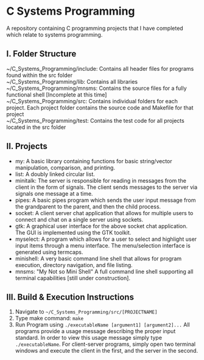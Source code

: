 # C Systems Programming
A repository containing C programming projects that I have completed which relate to systems programming. 


## I.  Folder Structure

~/C_Systems_Programming/include: Contains all header files for programs found within the src folder   
~/C_Systems_Programming/lib:     Contains all libraries    
~/C_Systems_Programming/mnsms:   Contains the source files for a fully functional shell [Incomplete at this time]    
~/C_Systems_Programming/src:     Contains individual folders for each project.  Each project folder contains the source code and Makefile for that project    
~/C_Systems_Programming/test:    Contains the test code for all projects located in the src folder


## II.  Projects

*  my: A basic library containing functions for basic string/vector manipulation, comparison, and printing.   
*  list:  A doubly linked circular list.    
*  minitalk: The server is responsible for reading in messages from the client in the form of signals.  The client sends        messages to the server via signals one message at a time.  
*  pipes: A basic pipes program which sends the user input message from the grandparent to the parent, and then the child       process.  
*  socket:  A client server chat application that allows for multiple users to connect and chat on a single server using        sockets.  
*  gtk: A graphical user interface for the above socket chat application.  The GUI is implemented using the GTK toolkit.  
*  myselect:  A program which allows for a user to select and highlight user input items through a menu interface.  The         menu/selection interface is generated using termcaps.  
*  minishell:  A very basic command line shell that allows for program execution, directory navigation, and file listing.   
*  mnsms: "My Not so Mini Shell" A full command line shell supporting all terminal capabilities [still under construction].


## III.  Build & Execution Instructions

1.  Navigate to ` ~/C_Systems_Programming/src/[PROJECTNAME] `
2.  Type make command: ` make `
3.  Run Program using ` ./executableName [argument1] [argument2]... ` All programs provide a usage message describing the proper input standard.  In order to view this usage message simply type ` ./executableName `.  For client-server programs, simply open two terminal windows and execute the client in the first, and the server in the second.  
